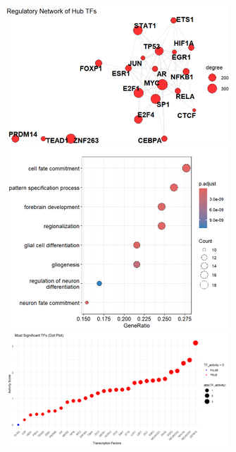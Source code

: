 ![Regulatory network of top 20 TFs post DEG analysis](reg_network_of_hub_tfs.png)
![GO enrichment plot of enriched TFs post RNA-seq and ATAC-seq integration](GO_enrichment.png)
![Dot plot of most significant TFs post RNA-seq and ATAC-seq integration](Dot_plot_top_tfs.png)
